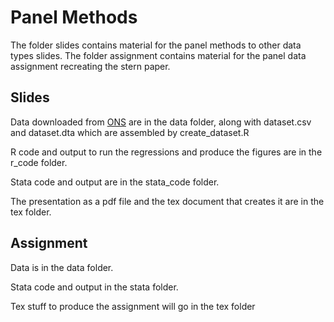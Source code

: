# Panel Methods

The folder slides contains material for the panel methods to other data types slides. The folder assignment contains material for the panel data assignment recreating the stern paper.

## Slides
Data downloaded from [ONS](http://neighbourhood.statistics.gov.uk) are in the data folder, along with dataset.csv and dataset.dta which are assembled by create_dataset.R

R code and output to run the regressions and produce the figures are in the r_code folder.

Stata code and output are in the stata_code folder.

The presentation as a pdf file and the tex document that creates it are in the tex folder.

## Assignment
Data is in the data folder.

Stata code and output in the stata folder.

Tex stuff to produce the assignment will go in the tex folder
